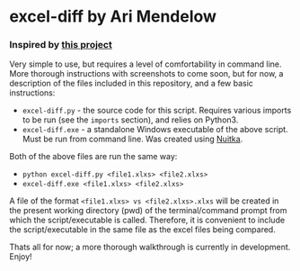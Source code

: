 # excel-diff by Ari Mendelow
### Inspired by [this project](https://matthewkudija.com/blog/2018/07/21/excel-diff/)

Very simple to use, but requires a level of comfortability in command line. More thorough instructions with screenshots to come soon, but for now, a description of the files included in this repository, and a few basic instructions:

- `excel-diff.py` - the source code for this script. Requires various imports to be run (see the `imports` section), and relies on Python3.
- `excel-diff.exe` - a standalone Windows executable of the above script. Must be run from command line. Was created using [Nuitka](https://github.com/Nuitka/Nuitka).

Both of the above files are run the same way:
- `python excel-diff.py <file1.xlxs> <file2.xlxs>`
- `excel-diff.exe <file1.xlxs> <file2.xlxs>`

A file of the format `<file1.xlxs> vs <file2.xlxs>.xlxs` will be created in the present working directory (pwd) of the terminal/command prompt from which the script/executable is called. Therefore, it is convenient to include the script/executable in the same file as the excel files being compared.

Thats all for now; a more thorough walkthrough is currently in development. Enjoy!
